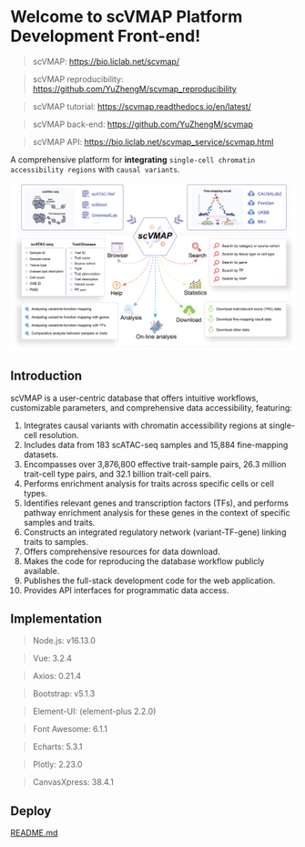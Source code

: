 # Welcome to scVMAP Platform Development Front-end!

> scVMAP: https://bio.liclab.net/scvmap/

> scVMAP reproducibility: https://github.com/YuZhengM/scvmap_reproducibility

> scVMAP tutorial: https://scvmap.readthedocs.io/en/latest/

> scVMAP back-end: https://github.com/YuZhengM/scvmap

> scVMAP API: https://bio.liclab.net/scvmap_service/scvmap.html

A comprehensive platform for **integrating** `single-cell chromatin accessibility regions` with `causal variants`.

![overview.png](src/assets/img/home/overview.png)

## Introduction

scVMAP is a user-centric database that offers intuitive workflows, customizable parameters, and comprehensive data accessibility, featuring:

1. Integrates causal variants with chromatin accessibility regions at single-cell resolution.
2. Includes data from 183 scATAC-seq samples and 15,884 fine-mapping datasets.
3. Encompasses over 3,876,800 effective trait-sample pairs, 26.3 million trait-cell type pairs, and 32.1 billion trait-cell pairs.
4. Performs enrichment analysis for traits across specific cells or cell types.
5. Identifies relevant genes and transcription factors (TFs), and performs pathway enrichment analysis for these genes in the context of specific samples and traits.
6. Constructs an integrated regulatory network (variant-TF-gene) linking traits to samples.
7. Offers comprehensive resources for data download.
8. Makes the code for reproducing the database workflow publicly available.
9. Publishes the full-stack development code for the web application.
10. Provides API interfaces for programmatic data access.

## Implementation

> Node.js: v16.13.0

> Vue: 3.2.4

> Axios: 0.21.4

> Bootstrap: v5.1.3

> Element-UI: (element-plus 2.2.0)

> Font Awesome: 6.1.1

> Echarts: 5.3.1

> Plotly: 2.23.0

> CanvasXpress: 38.4.1

## Deploy

[README.md](deploy/README.md)
